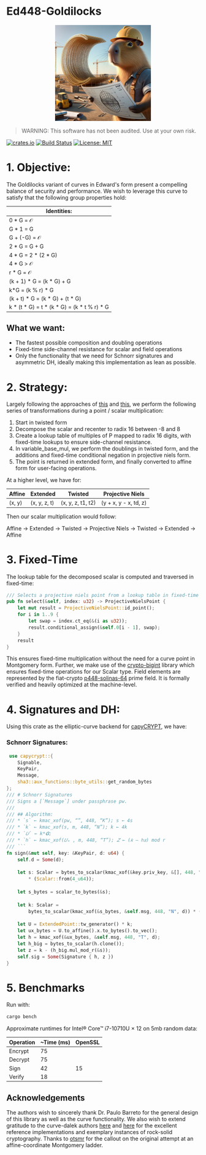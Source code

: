 # Ed448-Goldilocks

<p align="center">
  <img src="./img.webp" width="250" height="250">
</p>

> WARNING: This software has not been audited. Use at your own risk.

[![crates.io](https://img.shields.io/crates/v/tiny_ed448_goldilocks.svg)](https://crates.io/crates/tiny_ed448_goldilocks)
[![Build Status](https://github.com/drcapybara/tiny_ed448_goldilocks/actions/workflows/rust.yml/badge.svg)](https://github.com/drcapybara/tiny_ed448_goldilocks/actions/workflows/rust.yml)
[![License: MIT](https://img.shields.io/badge/License-MIT-yellow.svg)](https://github.com/drcapybara/capyCRYPT/blob/master/LICENSE.txt) 


# 1. Objective:

The Goldilocks variant of curves in Edward's form present a compelling balance of security and performance. We wish to leverage this curve to satisfy that the following group properties hold:

| Identities:  |
|------------|
| 0 * G = 𝒪 |
| G * 1 = G |
| G + (-G) = 𝒪|
| 2 * G = G + G |
| 4 * G = 2 * (2 * G) |
| 4 * G > 𝒪 |
| r * G = 𝒪 |
| (k + 1) * G =  (k * G) + G |
| k*G = (k % r) * G |
| (k + t) * G = (k * G) + (t * G) |
| k * (t * G) = t * (k * G) = (k * t % r) * G |

## What we want:
  - The fastest possible composition and doubling operations
  - Fixed-time side-channel resistance for scalar and field operations
  - Only the functionality that we need for Schnorr signatures and asymmetric DH, ideally making this implementation as lean as possible.

# 2. Strategy:

Largely following the approaches of [this](https://github.com/crate-crypto/Ed448-Goldilocks) and [this](https://docs.rs/curve25519-dalek/4.1.1/curve25519_dalek/), we perform the following series of transformations during a point / scalar multiplication:

1. Start in twisted form
2. Decompose the scalar and recenter to radix 16 between -8 and 8
3. Create a lookup table of multiples of P mapped to radix 16 digits, with fixed-time lookups to ensure side-channel resistance.
4. In variable_base_mul, we perform the doublings in twisted form, and the additions and fixed-time conditional negation in projective niels form.
5. The point is returned in extended form, and finally converted to affine form for user-facing operations.

At a higher level, we have for:

| Affine | Extended | Twisted | Projective Niels |
|--------|----------|---------|------------------|
| (x, y) | (x, y, z, t) | (x, y, z, t1, t2) | (y + x, y - x, td, z) 

Then our scalar multiplication would follow:

Affine → Extended → Twisted → Projective Niels → Twisted → Extended → Affine


# 3. Fixed-Time

The lookup table for the decomposed scalar is computed and traversed in fixed-time:

```rust
/// Selects a projective niels point from a lookup table in fixed-time
pub fn select(&self, index: u32) -> ProjectiveNielsPoint {
    let mut result = ProjectiveNielsPoint::id_point();
    for i in 1..9 {
        let swap = index.ct_eq(&(i as u32));
        result.conditional_assign(&self.0[i - 1], swap);
    }
    result
}
```
This ensures fixed-time multiplication without the need for a curve point in Montgomery form. Further, we make use of the [crypto-bigint](https://github.com/RustCrypto/crypto-bigint) library which ensures fixed-time operations for our Scalar type. Field elements are represented by the fiat-crypto [p448-solinas-64](https://github.com/mit-plv/fiat-crypto/blob/master/fiat-rust/src/p448_solinas_64.rs) prime field. It is formally verified and heavily optimized at the machine-level.

# 4. Signatures and DH:

Using this crate as the elliptic-curve backend for [capyCRYPT](https://github.com/drcapybara/capyCRYPT), we have:

### Schnorr Signatures:
```rust
 use capycrypt::{
    Signable,
    KeyPair,
    Message,
    sha3::aux_functions::byte_utils::get_random_bytes
};
/// # Schnorr Signatures
/// Signs a [`Message`] under passphrase pw.
///
/// ## Algorithm:
/// * `s` ← kmac_xof(pw, “”, 448, “K”); s ← 4s
/// * `k` ← kmac_xof(s, m, 448, “N”); k ← 4k
/// * `𝑈` ← k*𝑮;
/// * `ℎ` ← kmac_xof(𝑈ₓ , m, 448, “T”); 𝑍 ← (𝑘 – ℎ𝑠) mod r
/// ```
fn sign(&mut self, key: &KeyPair, d: u64) {
    self.d = Some(d);

    let s: Scalar = bytes_to_scalar(kmac_xof(&key.priv_key, &[], 448, "SK", self.d.unwrap()))
        * (Scalar::from(4_u64));

    let s_bytes = scalar_to_bytes(&s);

    let k: Scalar =
        bytes_to_scalar(kmac_xof(&s_bytes, &self.msg, 448, "N", d)) * (Scalar::from(4_u64));

    let U = ExtendedPoint::tw_generator() * k;
    let ux_bytes = U.to_affine().x.to_bytes().to_vec();
    let h = kmac_xof(&ux_bytes, &self.msg, 448, "T", d);
    let h_big = bytes_to_scalar(h.clone());
    let z = k - (h_big.mul_mod_r(&s));
    self.sig = Some(Signature { h, z })
}
```

# 5. Benchmarks

Run with:
```bash
cargo bench
```

Approximate runtimes for Intel® Core™ i7-10710U × 12 on 5mb random data:

| Operation   | ~Time (ms)  | OpenSSL |
|------------|------------|------------|
| Encrypt| 75 | |
| Decrypt| 75 | |
| Sign| 42 | 15 |
| Verify| 18 | |


## Acknowledgements

The authors wish to sincerely thank Dr. Paulo Barreto for the general design of this library as well as the curve functionality. We also wish to extend gratitude to the curve-dalek authors [here](https://github.com/crate-crypto/Ed448-Goldilocks) and [here](https://docs.rs/curve25519-dalek/4.1.1/curve25519_dalek/) for the excellent reference implementations and exemplary instances of rock-solid cryptography. Thanks to [otsmr](https://github.com/otsmr) for the callout on the original attempt at an affine-coordinate Montgomery ladder.
